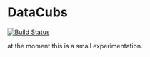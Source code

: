 # DataCubs

[![Build Status](https://secure.travis-ci.org/mcansky/DataCubs.png)](http://travis-ci.org/mcansky/DataCubs)

at the moment this is a small experimentation.


